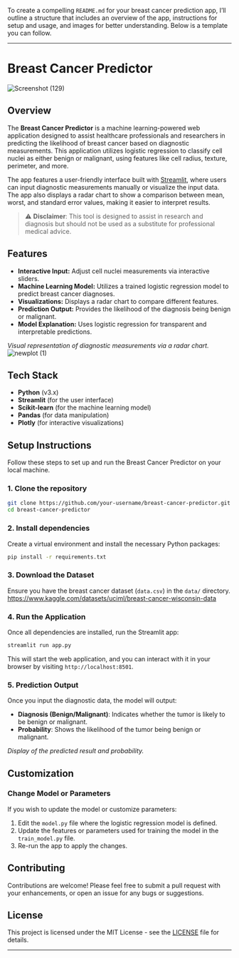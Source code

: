 To create a compelling `README.md` for your breast cancer prediction app, I’ll outline a structure that includes an overview of the app, instructions for setup and usage, and images for better understanding. Below is a template you can follow.

---

# Breast Cancer Predictor

 ![Screenshot (129)](https://github.com/user-attachments/assets/63fb3576-cfa9-45ea-b5df-cef3b65e2fa4)


## Overview

The **Breast Cancer Predictor** is a machine learning-powered web application designed to assist healthcare professionals and researchers in predicting the likelihood of breast cancer based on diagnostic measurements. This application utilizes logistic regression to classify cell nuclei as either benign or malignant, using features like cell radius, texture, perimeter, and more.

The app features a user-friendly interface built with [Streamlit](https://streamlit.io), where users can input diagnostic measurements manually or visualize the input data. The app also displays a radar chart to show a comparison between mean, worst, and standard error values, making it easier to interpret results.

> ⚠️ **Disclaimer**: This tool is designed to assist in research and diagnosis but should not be used as a substitute for professional medical advice.

## Features

- **Interactive Input:** Adjust cell nuclei measurements via interactive sliders.
- **Machine Learning Model:** Utilizes a trained logistic regression model to predict breast cancer diagnoses.
- **Visualizations:** Displays a radar chart to compare different features.
- **Prediction Output:** Provides the likelihood of the diagnosis being benign or malignant.
- **Model Explanation:** Uses logistic regression for transparent and interpretable predictions.

_Visual representation of diagnostic measurements via a radar chart._
![newplot (1)](https://github.com/user-attachments/assets/ec8afac6-42bf-4159-8b6e-19453f62c4b0)


## Tech Stack

- **Python** (v3.x)
- **Streamlit** (for the user interface)
- **Scikit-learn** (for the machine learning model)
- **Pandas** (for data manipulation)
- **Plotly** (for interactive visualizations)

## Setup Instructions

Follow these steps to set up and run the Breast Cancer Predictor on your local machine.

### 1. Clone the repository

```bash
git clone https://github.com/your-username/breast-cancer-predictor.git
cd breast-cancer-predictor
```

### 2. Install dependencies

Create a virtual environment and install the necessary Python packages:

```bash
pip install -r requirements.txt
```

### 3. Download the Dataset

Ensure you have the breast cancer dataset (`data.csv`) in the `data/` directory. 
https://www.kaggle.com/datasets/uciml/breast-cancer-wisconsin-data

### 4. Run the Application

Once all dependencies are installed, run the Streamlit app:

```bash
streamlit run app.py
```

This will start the web application, and you can interact with it in your browser by visiting `http://localhost:8501`.

### 5. Prediction Output

Once you input the diagnostic data, the model will output:

- **Diagnosis (Benign/Malignant)**: Indicates whether the tumor is likely to be benign or malignant.
- **Probability**: Shows the likelihood of the tumor being benign or malignant.

 
_Display of the predicted result and probability._

## Customization

### Change Model or Parameters

If you wish to update the model or customize parameters:

1. Edit the `model.py` file where the logistic regression model is defined.
2. Update the features or parameters used for training the model in the `train_model.py` file.
3. Re-run the app to apply the changes.

## Contributing

Contributions are welcome! Please feel free to submit a pull request with your enhancements, or open an issue for any bugs or suggestions.

## License

This project is licensed under the MIT License - see the [LICENSE](LICENSE) file for details.

---

